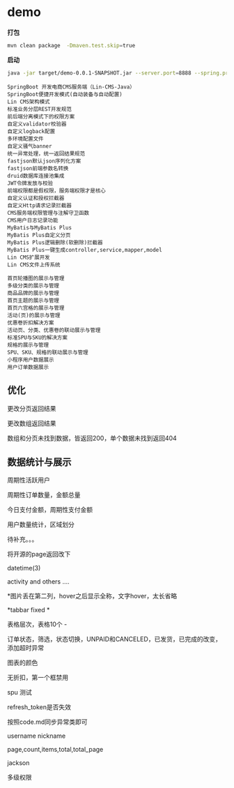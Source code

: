 # demo


**打包**

```bash
mvn clean package  -Dmaven.test.skip=true
```

**启动**

```bash
java -jar target/demo-0.0.1-SNAPSHOT.jar --server.port=8888 --spring.profiles.active=prod
```


```
SpringBoot 开发电商CMS服务端（Lin-CMS-Java）
SpringBoot便捷开发模式(自动装备与自动配置)
Lin CMS架构模式
标准业务分层REST开发规范
前后端分离模式下的权限方案
自定义validator校验器
自定义logback配置
多环境配置文件
自定义骚气banner
统一异常处理，统一返回结果规范
fastjson默认json序列化方案
fastjson前端参数名转换
druid数据库连接池集成
JWT令牌发放与校验
前端权限都是假权限，服务端权限才是核心
自定义认证和授权拦截器
自定义Http请求记录拦截器
CMS服务端权限管理与注解守卫函数
CMS用户日志记录功能
MyBatis与MyBatis Plus
MyBatis Plus自定义分页
MyBatis Plus逻辑删除(软删除)拦截器
MyBatis Plus一键生成controller,service,mapper,model
Lin CMS扩展开发
Lin CMS文件上传系统

首页轮播图的展示与管理
多级分类的展示与管理
商品品牌的展示与管理
首页主题的展示与管理
首页六宫格的展示与管理
活动(页)的展示与管理
优惠卷折扣解决方案
活动页、分类、优惠卷的联动展示与管理
标准SPU与SKU的解决方案
规格的展示与管理
SPU、SKU、规格的联动展示与管理
小程序用户数据展示
用户订单数据展示
```


## 优化

更改分页返回结果

更改数组返回结果

数组和分页未找到数据，皆返回200，单个数据未找到返回404


## 数据统计与展示

周期性活跃用户

周期性订单数量，金额总量

今日支付金额，周期性支付金额

用户数量统计，区域划分

待补充。。。

将开源的page返回改下

datetime(3)

activity and others ....

*图片丢在第二列，hover之后显示全称，文字hover，太长省略

*tabbar fixed *

表格层次，表格10个 - 

订单状态，筛选，状态切换，UNPAID和CANCELED，已发货，已完成的改变，添加超时异常

图表的颜色

无折扣，第一个框禁用

spu 测试

refresh_token是否失效

按照code.md同步异常类即可

username nickname

page,count,items,total,total_page

jackson 

多级权限